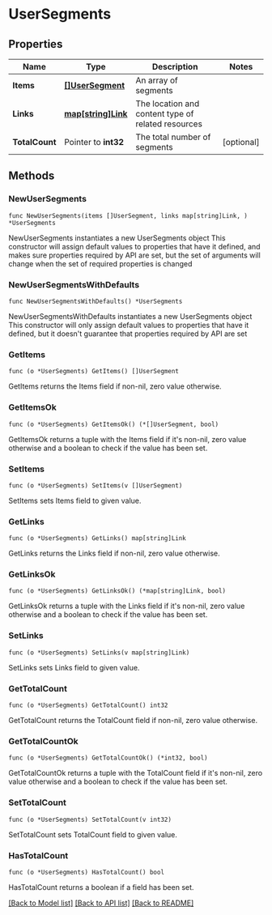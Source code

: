 # UserSegments

## Properties

Name | Type | Description | Notes
------------ | ------------- | ------------- | -------------
**Items** | [**[]UserSegment**](UserSegment.md) | An array of segments | 
**Links** | [**map[string]Link**](Link.md) | The location and content type of related resources | 
**TotalCount** | Pointer to **int32** | The total number of segments | [optional] 

## Methods

### NewUserSegments

`func NewUserSegments(items []UserSegment, links map[string]Link, ) *UserSegments`

NewUserSegments instantiates a new UserSegments object
This constructor will assign default values to properties that have it defined,
and makes sure properties required by API are set, but the set of arguments
will change when the set of required properties is changed

### NewUserSegmentsWithDefaults

`func NewUserSegmentsWithDefaults() *UserSegments`

NewUserSegmentsWithDefaults instantiates a new UserSegments object
This constructor will only assign default values to properties that have it defined,
but it doesn't guarantee that properties required by API are set

### GetItems

`func (o *UserSegments) GetItems() []UserSegment`

GetItems returns the Items field if non-nil, zero value otherwise.

### GetItemsOk

`func (o *UserSegments) GetItemsOk() (*[]UserSegment, bool)`

GetItemsOk returns a tuple with the Items field if it's non-nil, zero value otherwise
and a boolean to check if the value has been set.

### SetItems

`func (o *UserSegments) SetItems(v []UserSegment)`

SetItems sets Items field to given value.


### GetLinks

`func (o *UserSegments) GetLinks() map[string]Link`

GetLinks returns the Links field if non-nil, zero value otherwise.

### GetLinksOk

`func (o *UserSegments) GetLinksOk() (*map[string]Link, bool)`

GetLinksOk returns a tuple with the Links field if it's non-nil, zero value otherwise
and a boolean to check if the value has been set.

### SetLinks

`func (o *UserSegments) SetLinks(v map[string]Link)`

SetLinks sets Links field to given value.


### GetTotalCount

`func (o *UserSegments) GetTotalCount() int32`

GetTotalCount returns the TotalCount field if non-nil, zero value otherwise.

### GetTotalCountOk

`func (o *UserSegments) GetTotalCountOk() (*int32, bool)`

GetTotalCountOk returns a tuple with the TotalCount field if it's non-nil, zero value otherwise
and a boolean to check if the value has been set.

### SetTotalCount

`func (o *UserSegments) SetTotalCount(v int32)`

SetTotalCount sets TotalCount field to given value.

### HasTotalCount

`func (o *UserSegments) HasTotalCount() bool`

HasTotalCount returns a boolean if a field has been set.


[[Back to Model list]](../README.md#documentation-for-models) [[Back to API list]](../README.md#documentation-for-api-endpoints) [[Back to README]](../README.md)


